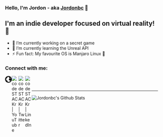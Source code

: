### Hello, I'm Jordon - aka [Jordonbc][website] 👋

## I'm an indie developer focused on virtual reality! 🥽
- 🔭 I’m currently working on a secret game
- 🌱 I’m currently learning the Unreal API
- ⚡ Fun fact: My favourite OS is Manjaro Linux 🐧

### Connect with me:

[<img align="left" alt="jordonbc.github.io" width="22px" src="https://raw.githubusercontent.com/iconic/open-iconic/master/svg/globe.svg" />][website]
[<img align="left" alt="codeSTACKr | YouTube" width="22px" src="https://cdn.jsdelivr.net/npm/simple-icons@v3/icons/youtube.svg" />][youtube]
[<img align="left" alt="codeSTACKr | Twitter" width="22px" src="https://cdn.jsdelivr.net/npm/simple-icons@v3/icons/twitter.svg" />][twitter]
[<img align="left" alt="codeSTACKr | LinkedIn" width="22px" src="https://cdn.jsdelivr.net/npm/simple-icons@v3/icons/linkedin.svg" />][linkedin]

<br />
<br />

---

<img align="left" alt="Jordonbc's Github Stats" src="https://github-readme-stats.vercel.app/api?username=Jordonbc&show_icons=true&hide_border=true&theme=radical" />

[vrengine]: https://github.com/jordonbc/vrengine
[website]: https://jordongamedev.co.uk
[twitter]: https://twitter.com/jordonbc1
[youtube]: https://www.youtube.com/channel/UCcFDiYU8pDoV-KE8Vk3rGMQ
[linkedin]: https://www.linkedin.com/in/jordonbrooks
